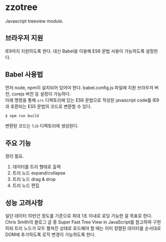 # zzotree

Javascript treeview module.  


## 브라우저 지원

IE9까지 지원하도록 한다. 대신 Babel을 이용해 ES6 문법 사용이 가능하도록 설정한다.  


## Babel 사용법

먼저 node, npm이 설치되어 있어야 한다. babel.config.js 파일에 지원 브라우저 버전, corejs 버전 등 설정이 가능하다.  
아래 명령을 통해 `src` 디렉토리에 있는 ES6 문법으로 작성된 javascript code를 IE9과 호환되는 ES5 문법의 코드로 변환할 수 있다.
  
```bash
$ npm run build
```
  
변환된 코드는 `lib` 디렉토리에 생성된다.  

## 주요 기능

정리 필요.

1. 데이터를 트리 형태로 출력  
1. 트리 노드 expand/collapse  
1. 트리 노드 drag & drop  
1. 트리 노드 편집  


## 성능 고려사항

일단 데이터 10만건 정도를 기준으로 최대 1초 이내로 로딩 가능한 걸 목표로 한다.  
Chris Smith의 블로그 글 중 Super Fast Tree View in JavaScript를 참고하여 구현하되 트리 노드가 모두 펼쳐진 상태로 로드해야 할 때는 이미 정렬된 데이터를 순서대로 DOM에 추가하도록 로직 변경이 가능하도록 한다.  

